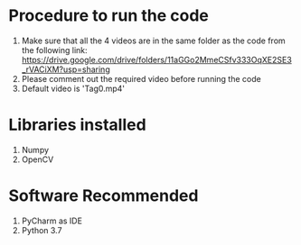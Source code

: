 # Procedure to run the code

1. Make sure that all the 4 videos are in the same folder as the code from the following link: https://drive.google.com/drive/folders/11aGGo2MmeCSfv333OqXE2SE3_rVACiXM?usp=sharing
2. Please comment out the required video before running the code
3. Default video is 'Tag0.mp4'

# Libraries installed

1. Numpy
2. OpenCV

# Software Recommended

1. PyCharm as IDE
2. Python 3.7

